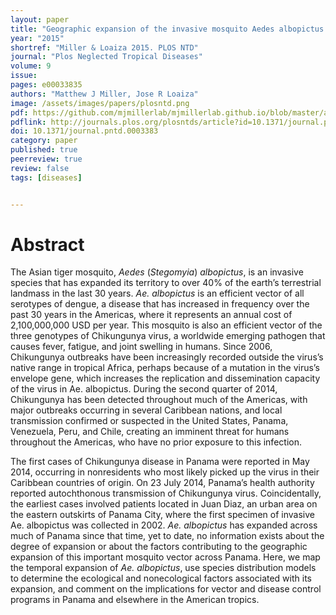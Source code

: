 ```yaml
---
layout: paper
title: "Geographic expansion of the invasive mosquito Aedes albopictus across Panama — Implications for control of dengue and Chikungunya viruses"
year: "2015"
shortref: "Miller & Loaiza 2015. PLOS NTD"
journal: "Plos Neglected Tropical Diseases"
volume: 9
issue:
pages: e00033835
authors: "Matthew J Miller, Jose R Loaiza"
image: /assets/images/papers/plosntd.png
pdf: https://github.com/mjmillerlab/mjmillerlab.github.io/blob/master/assets/pdfs/2015a_miller.pdf
pdflink: http://journals.plos.org/plosntds/article?id=10.1371/journal.pntd.0003383
doi: 10.1371/journal.pntd.0003383
category: paper
published: true
peerreview: true
review: false
tags: [diseases]


---
```


# Abstract

The Asian tiger mosquito, *Aedes* (*Stegomyia*) *albopictus*, is an invasive species that has expanded its territory to over 40% of the earth’s terrestrial landmass in the last 30 years. *Ae. albopictus* is an efficient vector of all serotypes of dengue, a disease that has increased in frequency over the past 30 years in the Americas, where it represents an annual cost of 2,100,000,000 USD per year. This mosquito is also an efficient vector of the three genotypes of Chikungunya virus, a worldwide emerging pathogen that causes fever, fatigue, and joint swelling in humans. Since 2006, Chikungunya outbreaks have been increasingly recorded outside the virus’s native range in tropical Africa, perhaps because of a mutation in the virus’s envelope gene, which increases the replication and dissemination capacity of the virus in Ae. albopictus. During the second quarter of 2014, Chikungunya has been detected throughout much of the Americas, with major outbreaks occurring in several Caribbean nations, and local transmission confirmed or suspected in the United States, Panama, Venezuela, Peru, and Chile, creating an imminent threat for humans throughout the Americas, who have no prior exposure to this infection.

The first cases of Chikungunya disease in Panama were reported in May 2014, occurring in nonresidents who most likely picked up the virus in their Caribbean countries of origin. On 23 July 2014, Panama’s health authority reported autochthonous transmission of Chikungunya virus. Coincidentally, the earliest cases involved patients located in Juan Diaz, an urban area on the eastern outskirts of Panama City, where the first specimen of invasive Ae. albopictus was collected in 2002. *Ae. albopictus* has expanded across much of Panama since that time, yet to date, no information exists about the degree of expansion or about the factors contributing to the geographic expansion of this important mosquito vector across Panama. Here, we map the temporal expansion of *Ae. albopictus*, use species distribution models to determine the ecological and nonecological factors associated with its expansion, and comment on the implications for vector and disease control programs in Panama and elsewhere in the American tropics.
